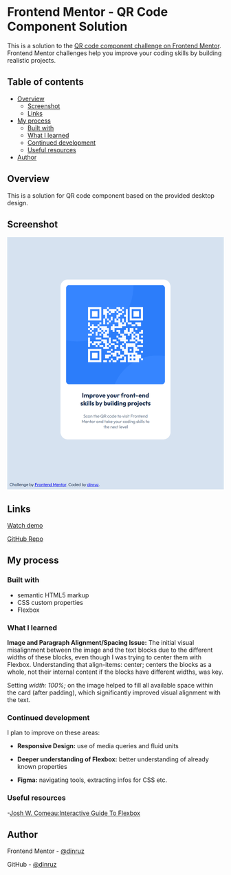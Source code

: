 
# Frontend Mentor - QR Code Component Solution

This is a solution to the [QR code component challenge on Frontend Mentor](https://www.frontendmentor.io/challenges/qr-code-component-iux_sIO_H). Frontend Mentor challenges help you improve your coding skills by building realistic projects.

## Table of contents
- [Overview](#overview)
  - [Screenshot](#screenshot)
  - [Links](#links)
- [My process](#my-process)
  - [Built with](#built-with)
  - [What I learned](#what-i-learned)
  - [Continued development](#continued-development)
  - [Useful resources](#useful-resources)
- [Author](#author)


## Overview
This is a solution for QR code component based on the provided desktop design.

## Screenshot

![QR Code solution - desktop screenshot](./screenshot-qr-code.png)

## Links

[Watch demo](https://dinruz.github.io/qr-code-component)

[GitHub Repo](https://github.com/dinruz/qr-code-component)

## My process

### Built with

* semantic HTML5 markup
* CSS custom properties
* Flexbox

### What I learned

**Image and Paragraph Alignment/Spacing Issue:** The initial visual misalignment between the image and the text blocks due to the different widths of these blocks, even though I was trying to center them with Flexbox.
Understanding that align-items: center; centers the blocks as a whole, not their internal content if the blocks have different widths, was key.
 
Setting *width: 100%;* on the image helped to fill all available space within the card (after padding), which significantly improved visual alignment with the text.

### Continued development

I plan to improve on these areas:

- **Responsive Design:** use of media queries and fluid units

- **Deeper understanding of Flexbox:** better understanding of already known properties

- **Figma:** navigating tools, extracting infos for CSS etc.


### Useful resources

-[Josh W. Comeau:Interactive Guide To Flexbox](https://www.joshwcomeau.com/css/interactive-guide-to-flexbox/)

## Author

Frontend Mentor - [@dinruz](https://github.com/dinruz)

GitHub - [@dinruz](https://www.frontendmentor.io/profile/dinruz)